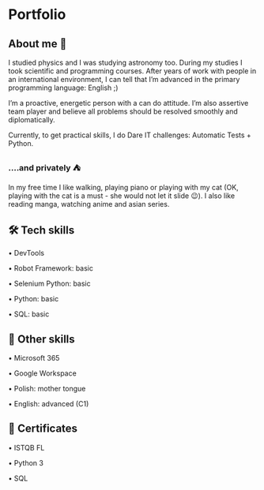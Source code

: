 # Portfolio


## About me 👋
I studied physics and I was studying astronomy too. During my studies I took scientific and programming courses. After years of work with people in an international environment, I can tell that I’m advanced in the primary programming language: English ;) 

I’m a proactive, energetic person with a can do attitude. I’m also assertive team player and believe all problems should be resolved smoothly and diplomatically. 

Currently, to get practical skills, I do Dare IT challenges: 
Automatic Tests + Python.

### ....and privately ⛺
In my free time I like walking, playing piano or playing with my cat (OK, playing with the cat is a must - she would not let it slide 😉). I also like reading manga, watching anime and asian series. 



## 🛠️ Tech skills

•	DevTools

•	Robot Framework: basic

•	Selenium Python: basic

•	Python: basic

•	SQL: basic

## 🔨 Other skills
•	Microsoft 365

•	Google Workspace

•	Polish: mother tongue

•	English: advanced (C1)

## 🥇 Certificates
•	ISTQB FL

•	Python 3

•	SQL


